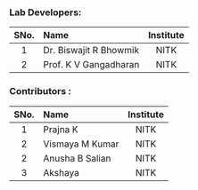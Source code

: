 ### Lab Developers:

| SNo. | Name | Institute |
| :--: | :-- | :-------: |
|  1   | Dr. Biswajit R Bhowmik | NITK |
|  2   | Prof. K V Gangadharan | NITK |

### Contributors :

| SNo. | Name | Institute |
| :--: | :-- | :-------: |
|  1   | Prajna K | NITK |
|  2   | Vismaya M Kumar | NITK |
|  2   | Anusha B Salian | NITK |
|  3   | Akshaya | NITK |


